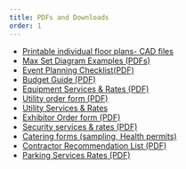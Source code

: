 ```yaml
---
title: PDFs and Downloads
order: 1
---
```


- [Printable individual floor plans- CAD files]()
- [Max Set Diagram Examples (PDFs)]()
- [Event Planning Checklist(PDF)]()
- [Budget Guide (PDF)]()
- [Equipment Services & Rates (PDF)]()
- [Utility order form (PDF)]()
- [Utility Services & Rates]()
- [Exhibitor Order form (PDF)]()
- [Security services & rates (PDF)]()
- [Catering forms (sampling, Health permits)]()
- [Contractor Recommendation List (PDF)]()
- [Parking Services Rates (PDF)]()
